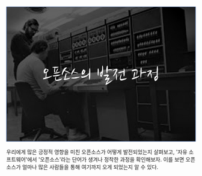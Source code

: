 ![](/assets/유닉스_편집.png)  

 우리에게 많은 긍정적 영향을 미친 오픈소스가 어떻게  발전되었는지 살펴보고, '자유 소프트웨어'에서 '오픈소스'라는 단어가 생겨나 정착한 과정을 확인해보자. 이를 보면 오픈소스가 얼마나 많은 사람들을 통해 여기까지 오게 되었는지 알 수 있다.



